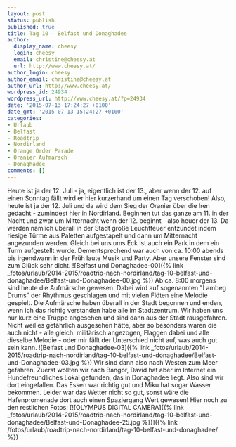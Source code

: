 ```yaml
---
layout: post
status: publish
published: true
title: Tag 10 - Belfast und Donaghadee
author:
  display_name: cheesy
  login: cheesy
  email: christine@cheesy.at
  url: http://www.cheesy.at/
author_login: cheesy
author_email: christine@cheesy.at
author_url: http://www.cheesy.at/
wordpress_id: 24934
wordpress_url: http://www.cheesy.at/?p=24934
date: '2015-07-13 17:24:27 +0100'
date_gmt: '2015-07-13 15:24:27 +0100'
categories:
- Urlaub
- Belfast
- Roadtrip
- Nordirland
- Orange Order Parade
- Oranier Aufmarsch
- Donaghadee
comments: []
---
```

Heute ist ja der 12. Juli - ja, eigentlich ist der 13., aber wenn der 12. auf einen Sonntag fällt wird er hier kurzerhand um einen Tag verschoben! Also, heute ist ja der 12. Juli und da wird dem Sieg der Oranier über die Iren gedacht - zumindest hier in Nordirland. Beginnen tut das ganze am 11. in der Nacht und zwar um Mitternacht wenn der 12. beginnt - also heuer der 13. Da werden nämlich überall in der Stadt große Leuchtfeuer entzündet indem riesige Türme aus Paletten aufgestapelt und dann um Mitternacht angezunden werden. Gleich bei uns ums Eck ist auch ein Park in dem ein Turm aufgestellt wurde. Dementsprechend war auch von ca. 10:00 abends bis irgendwann in der Früh laute Musik und Party. Aber unsere Fenster sind zum Glück sehr dicht.
![Belfast und Donaghadee-00]({% link _fotos/urlaub/2014-2015/roadtrip-nach-nordirland/tag-10-belfast-und-donaghadee/Belfast-und-Donaghadee-00.jpg %})
Ab ca. 8:00 morgens sind heute die Aufmärsche gewesen. Dabei wird auf sogenannten "Lambeg Drums" der Rhythmus geschlagen und mit vielen Flöten eine Melodie gespielt. Die Aufmärsche haben überall in der Stadt begonnen und enden, wenn ich das richtig verstanden habe alle im Stadtzentrum. Wir haben uns nur kurz eine Truppe angesehen und sind dann aus der Stadt rausgefahren. Nicht weil es gefährlich ausgesehen hätte, aber so besonders waren die auch nicht - alle gleich: militärisch angezogen, Flaggen dabei und alle dieselbe Melodie - oder mir fällt der Unterschied nicht auf, was auch gut sein kann.
![Belfast und Donaghadee-03]({% link _fotos/urlaub/2014-2015/roadtrip-nach-nordirland/tag-10-belfast-und-donaghadee/Belfast-und-Donaghadee-03.jpg %})
Wir sind dann also nach Westen zum Meer gefahren. Zuerst wollten wir nach Bangor, David hat aber im Internet ein Hundefreundliches Lokal gefunden, das in Donaghadee liegt. Also sind wir dort eingefallen. Das Essen war richtig gut und Miku hat sogar Wasser bekommen. Leider war das Wetter nicht so gut, sonst wäre die Hafenpromenade dort auch einen Spaziergang Wert gewesen!
Hier noch zu den restlichen Fotos:
[![OLYMPUS DIGITAL CAMERA]({% link _fotos/urlaub/2014-2015/roadtrip-nach-nordirland/tag-10-belfast-und-donaghadee/Belfast-und-Donaghadee-25.jpg %})]({% link /fotos/urlaub/roadtrip-nach-nordirland/tag-10-belfast-und-donaghadee/ %})
